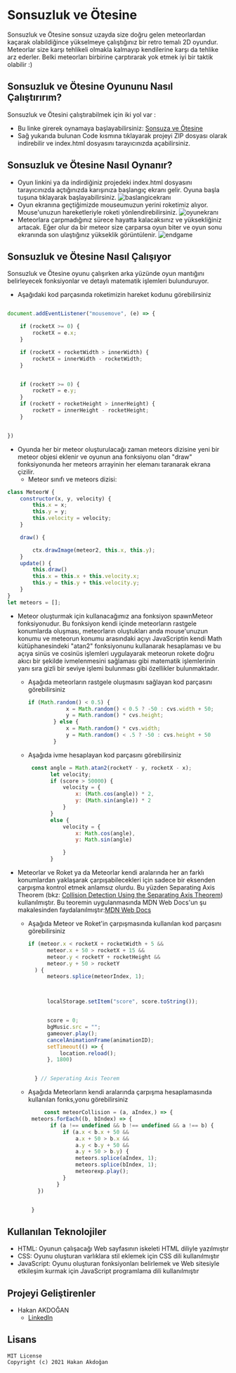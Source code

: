 # Sonsuzluk ve Ötesine
Sonsuzluk ve Ötesine sonsuz uzayda size doğru gelen meteorlardan kaçarak olabildiğince yükselmeye çalıştığınız bir retro temalı 2D oyundur. Meteorlar size karşı tehlikeli olmakla kalmayıp kendilerine karşı da tehlike arz ederler. Belki meteorları birbirine çarptırarak yok etmek iyi bir taktik olabilir :)

## Sonsuzluk ve Ötesine Oyununu Nasıl Çalıştırırım?
Sonsuzluk ve Ötesini çalıştırabilmek için iki yol var :
* Bu linke girerek oynamaya başlayabilirsiniz: [Sonsuza ve Ötesine](http://sonsuzaveotesine.eu5.org/)
* Sağ yukarıda bulunan Code kısmına tıklayarak projeyi ZIP dosyası olarak indirebilir ve index.html dosyasını tarayıcınızda açabilirsiniz.

## Sonsuzluk ve Ötesine Nasıl Oynanır?

* Oyun linkini ya da indirdiğiniz projedeki index.html dosyasını tarayıcınızda açtığınızda karışınıza başlangıç ekranı gelir. Oyuna başla tuşuna tıklayarak başlayabilirsiniz.
![baslangicekranı](https://user-images.githubusercontent.com/54938929/117588971-9bc6ac00-b12f-11eb-89d7-17db903582f7.png)
* Oyun ekranına geçtiğimizde mouseumuzun yerini roketimiz alıyor. Mouse'unuzun hareketleriyle roketi yönlendirebilirsiniz.
![oyunekranı](https://user-images.githubusercontent.com/54938929/117589199-dc72f500-b130-11eb-8963-16f4c013a100.png)
* Meteorlara çarpmadığınız sürece hayatta kalacaksınız ve yüksekliğiniz artacak. Eğer olur da bir meteor size çarparsa oyun biter ve oyun sonu ekranında son ulaştığınız yükseklik görüntülenir.
![endgame](https://user-images.githubusercontent.com/54938929/117589314-6622c280-b131-11eb-8371-ede71a1df81a.png)



## Sonsuzluk ve Ötesine Nasıl Çalışıyor
Sonsuzluk ve Ötesine oyunu çalışırken arka yüzünde oyun mantığını belirleyecek fonksiyonlar ve detaylı matematik işlemleri bulunduruyor.

* Aşağıdaki kod parçasında roketimizin hareket kodunu görebilirsiniz
```javascript

document.addEventListener("mousemove", (e) => {

    if (rocketX >= 0) {
        rocketX = e.x;
    }

    if (rocketX + rocketWidth > innerWidth) {
        rocketX = innerWidth - rocketWidth;
    }


    if (rocketY >= 0) {
        rocketY = e.y;
    }
    if (rocketY + rocketHeight > innerHeight) {
        rocketY = innerHeight - rocketHeight;
    }


})
```
* Oyunda her bir meteor oluşturulacağı zaman meteors dizisine yeni bir meteor objesi eklenir ve oyunun ana fonksiyonu olan "draw" fonksiyonunda her meteors arrayinin her elemanı taranarak ekrana çizilir.
  * Meteor sınıfı ve meteors dizisi:
```javascript
class MeteorW {
    constructor(x, y, velocity) {
        this.x = x;
        this.y = y;
        this.velocity = velocity;
    }

    draw() {

        ctx.drawImage(meteor2, this.x, this.y);
    }
    update() {
        this.draw()
        this.x = this.x + this.velocity.x;
        this.y = this.y + this.velocity.y;
    }
}
let meteors = [];
```
* Meteor oluşturmak için kullanacağımız ana fonksiyon spawnMeteor fonksiyonudur. Bu fonksiyon kendi içinde meteorların rastgele konumlarda oluşması, meteorların oluştukları anda mouse'unuzun konumu ve meteorun konumu arasındaki açıyı JavaScriptin kendi Math kütüphanesindeki "atan2" fonksiyonunu kullanarak hesaplaması ve bu açıya sinüs ve cosinüs işlemleri uygulayarak meteorun rokete doğru akıcı bir şekilde ivmelenmesini sağlaması gibi matematik işlemlerinin yanı sıra gizli bir seviye işlemi bulunması gibi özellikler bulunmaktadır.
  * Aşağıda meteorların rastgele oluşmasını sağlayan kod parçasını görebilirsiniz
    ```javascript
    if (Math.random() < 0.5) {
                x = Math.random() < 0.5 ? -50 : cvs.width + 50;
                y = Math.random() * cvs.height;
            } else {
                x = Math.random() * cvs.width;
                y = Math.random() < .5 ? -50 : cvs.height + 50
            }
    ```
   * Aşağıda ivme hesaplayan kod parçasını görebilirsiniz
     ```javascript
      const angle = Math.atan2(rocketY - y, rocketX - x);
            let velocity;
            if (score > 50000) {
                velocity = {
                    x: (Math.cos(angle)) * 2,
                    y: (Math.sin(angle)) * 2
                }
            }
            else {
                velocity = {
                    x: Math.cos(angle),
                    y: Math.sin(angle)

                }
            }
     ```
     
* Meteorlar ve Roket ya da Meteorlar kendi aralarında her an farklı konumlardan yaklaşarak çarpışabilecekleri için sadece bir eksenden çarpışma kontrol etmek anlamsız olurdu. Bu yüzden Separating Axis Theorem (bkz: [Collision Detection Using the Separating Axis Theorem](https://gamedevelopment.tutsplus.com/tutorials/collision-detection-using-the-separating-axis-theorem--gamedev-169)) kullanılmıştır. Bu teoremin uygulanmasında MDN Web Docs'un şu makalesinden faydalanılmıştır:[MDN Web Docs](https://developer.mozilla.org/en-US/docs/Games/Techniques/2D_collision_detection)
   * Aşağıda Meteor ve Roket'in çarpışmasında kullanılan kod parçasını görebilirsiniz
      ```javascript
      if (meteor.x < rocketX + rocketWidth + 5 &&
            meteor.x + 50 > rocketX + 15 &&
            meteor.y < rocketY + rocketHeight &&
            meteor.y + 50 > rocketY
        ) {
            meteors.splice(meteorIndex, 1);



            localStorage.setItem("score", score.toString());


            score = 0;
            bgMusic.src = "";
            gameover.play();
            cancelAnimationFrame(animationID);
            setTimeout(() => {
                location.reload();
            }, 1800)


        } // Seperating Axis Teorem
      ```
    * Aşağıda Meteorların kendi aralarında çarpışma hesaplamasında kullanılan fonks,yonu görebilirsiniz
       ```javascript
            const meteorCollision = (a, aIndex,) => {
        meteors.forEach((b, bIndex) => {
              if (a !== undefined && b !== undefined && a !== b) {
                  if (a.x < b.x + 50 &&
                      a.x + 50 > b.x &&
                      a.y < b.y + 50 &&
                      a.y + 50 > b.y) {
                      meteors.splice(aIndex, 1);
                      meteors.splice(bIndex, 1);
                      meteorexp.play();
                  }
                }
          })


        }
       ```
## Kullanılan Teknolojiler
   * HTML: Oyunun çalışacağı Web sayfasının iskeleti HTML diliyle yazılmıştır
   * CSS:  Oyunu oluşturan varlıklara stil eklemek için CSS dili kullanılmıştır
   * JavaScript: Oyunu oluşturan fonksiyonları belirlemek ve Web sitesiyle etkileşim kurmak için JavaScript programlama dili kullanılmıştır

## Projeyi Geliştirenler
 * Hakan AKDOĞAN
   * [LinkedIn](https://www.linkedin.com/in/hakan-akdogan/)

## Lisans
    MIT License
    Copyright (c) 2021 Hakan Akdoğan
 
